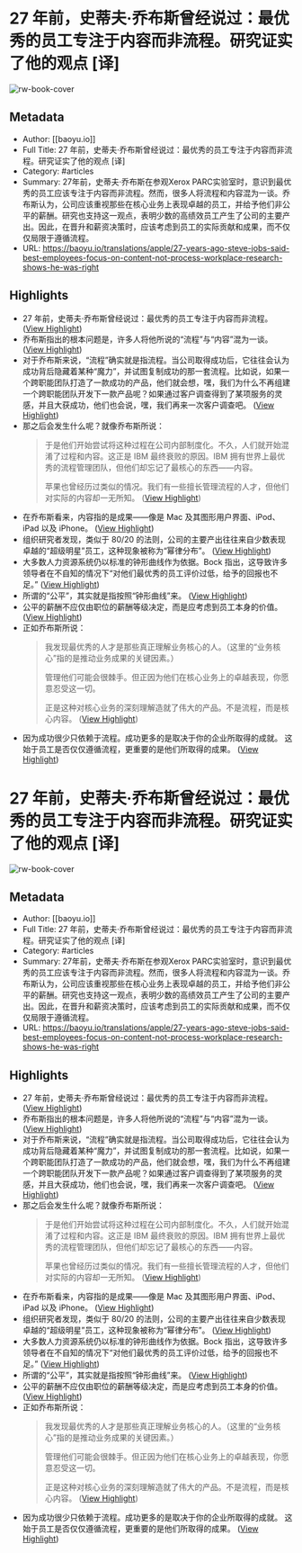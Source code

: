 # 27 年前，史蒂夫·乔布斯曾经说过：最优秀的员工专注于内容而非流程。研究证实了他的观点 [译]

![rw-book-cover](https://baoyu.io/api/og?heading=27+%E5%B9%B4%E5%89%8D%EF%BC%8C%E5%8F%B2%E8%92%82%E5%A4%AB%C2%B7%E4%B9%94%E5%B8%83%E6%96%AF%E6%9B%BE%E7%BB%8F%E8%AF%B4%E8%BF%87%EF%BC%9A%E6%9C%80%E4%BC%98%E7%A7%80%E7%9A%84%E5%91%98%E5%B7%A5%E4%B8%93%E6%B3%A8%E4%BA%8E%E5%86%85%E5%AE%B9%E8%80%8C%E9%9D%9E%E6%B5%81%E7%A8%8B%E3%80%82%E7%A0%94%E7%A9%B6%E8%AF%81%E5%AE%9E%E4%BA%86%E4%BB%96%E7%9A%84%E8%A7%82%E7%82%B9+%5B%E8%AF%91%5D&summary=%E4%B9%94%E5%B8%83%E6%96%AF%E8%BF%98%E8%AF%B4%E8%BF%87%EF%BC%9A%E6%9C%80%E4%BC%98%E7%A7%80%E7%9A%84%E5%91%98%E5%B7%A5%E9%80%9A%E5%B8%B8%E4%B9%9F%E6%98%AF%E6%9C%80%E9%9A%BE%E7%AE%A1%E7%90%86%E7%9A%84%E3%80%82&type=Translations&mode=light)

## Metadata
- Author: [[baoyu.io]]
- Full Title: 27 年前，史蒂夫·乔布斯曾经说过：最优秀的员工专注于内容而非流程。研究证实了他的观点 [译]
- Category: #articles
- Summary: 27年前，史蒂夫·乔布斯在参观Xerox PARC实验室时，意识到最优秀的员工应该专注于内容而非流程。然而，很多人将流程和内容混为一谈。乔布斯认为，公司应该重视那些在核心业务上表现卓越的员工，并给予他们非公平的薪酬。研究也支持这一观点，表明少数的高绩效员工产生了公司的主要产出。因此，在晋升和薪资决策时，应该考虑到员工的实际贡献和成果，而不仅仅局限于遵循流程。
- URL: https://baoyu.io/translations/apple/27-years-ago-steve-jobs-said-best-employees-focus-on-content-not-process-workplace-research-shows-he-was-right

## Highlights
- 27 年前，史蒂夫·乔布斯曾经说过：最优秀的员工专注于内容而非流程。 ([View Highlight](https://read.readwise.io/read/01hk46z0kb29epw90nwraabpjr))
- 乔布斯指出的根本问题是，许多人将他所说的“流程”与“内容”混为一谈。 ([View Highlight](https://read.readwise.io/read/01hk470fah8dz7x4mcjxen3ne4))
- 对于乔布斯来说，“流程”确实就是指流程。当公司取得成功后，它往往会认为成功背后隐藏着某种“魔力”，并试图复制成功的那一套流程。比如说，如果一个跨职能团队打造了一款成功的产品，他们就会想，嘿，我们为什么不再组建一个跨职能团队开发下一款产品呢？如果通过客户调查得到了某项服务的灵感，并且大获成功，他们也会说，嘿，我们再来一次客户调查吧。 ([View Highlight](https://read.readwise.io/read/01hk4712nn681y8862p0jkw9gs))
- 那之后会发生什么呢？就像乔布斯所说：
  > 于是他们开始尝试将这种过程在公司内部制度化。不久，人们就开始混淆了过程和内容。这正是 IBM 最终衰败的原因。IBM 拥有世界上最优秀的流程管理团队，但他们却忘记了最核心的东西——内容。
  > 
  > 苹果也曾经历过类似的情况。我们有一些擅长管理流程的人才，但他们对实际的内容却一无所知。 ([View Highlight](https://read.readwise.io/read/01hk471hzg5cp0c987jyfm8x37))
- 在乔布斯看来，内容指的是成果——像是 Mac 及其图形用户界面、iPod、iPad 以及 iPhone。 ([View Highlight](https://read.readwise.io/read/01hk471tdwqw0h6xn1ka9e6q6y))
- 组织研究者发现，类似于 80/20 的法则，公司的主要产出往往来自少数表现卓越的“超级明星”员工，这种现象被称为“幂律分布”。 ([View Highlight](https://read.readwise.io/read/01hk472xpvcbtgzsqvyby7my90))
- 大多数人力资源系统仍以标准的钟形曲线作为依据。Bock 指出，这导致许多领导者在不自知的情况下“对他们最优秀的员工评价过低，给予的回报也不足。” ([View Highlight](https://read.readwise.io/read/01hk4745mh25xw8tjmg25eh7pa))
- 所谓的“公平”，其实就是指按照“钟形曲线”来。 ([View Highlight](https://read.readwise.io/read/01hk474aqaq0rfxvv88vqrv5xa))
- 公平的薪酬不应仅由职位的薪酬等级决定，而是应考虑到员工本身的价值。 ([View Highlight](https://read.readwise.io/read/01hk47584348qenfaw9dehe2gx))
- 正如乔布斯所说：
  > 我发现最优秀的人才是那些真正理解业务核心的人。（这里的“业务核心”指的是推动业务成果的关键因素。）
  > 
  > 管理他们可能会很棘手。但正因为他们在核心业务上的卓越表现，你愿意忍受这一切。
  > 
  > 正是这种对核心业务的深刻理解造就了伟大的产品。不是流程，而是核心内容。 ([View Highlight](https://read.readwise.io/read/01hk476d4nhb6rmay0fzhzny5x))
- 因为成功很少只依赖于流程。成功更多的是取决于你的企业所取得的成就。
  这始于员工是否仅仅遵循流程，更重要的是他们所取得的成果。 ([View Highlight](https://read.readwise.io/read/01hk4776vecnt3w2w83ckzaj03))
# 27 年前，史蒂夫·乔布斯曾经说过：最优秀的员工专注于内容而非流程。研究证实了他的观点 [译]

![rw-book-cover](https://baoyu.io/api/og?heading=27+%E5%B9%B4%E5%89%8D%EF%BC%8C%E5%8F%B2%E8%92%82%E5%A4%AB%C2%B7%E4%B9%94%E5%B8%83%E6%96%AF%E6%9B%BE%E7%BB%8F%E8%AF%B4%E8%BF%87%EF%BC%9A%E6%9C%80%E4%BC%98%E7%A7%80%E7%9A%84%E5%91%98%E5%B7%A5%E4%B8%93%E6%B3%A8%E4%BA%8E%E5%86%85%E5%AE%B9%E8%80%8C%E9%9D%9E%E6%B5%81%E7%A8%8B%E3%80%82%E7%A0%94%E7%A9%B6%E8%AF%81%E5%AE%9E%E4%BA%86%E4%BB%96%E7%9A%84%E8%A7%82%E7%82%B9+%5B%E8%AF%91%5D&summary=%E4%B9%94%E5%B8%83%E6%96%AF%E8%BF%98%E8%AF%B4%E8%BF%87%EF%BC%9A%E6%9C%80%E4%BC%98%E7%A7%80%E7%9A%84%E5%91%98%E5%B7%A5%E9%80%9A%E5%B8%B8%E4%B9%9F%E6%98%AF%E6%9C%80%E9%9A%BE%E7%AE%A1%E7%90%86%E7%9A%84%E3%80%82&type=Translations&mode=light)

## Metadata
- Author: [[baoyu.io]]
- Full Title: 27 年前，史蒂夫·乔布斯曾经说过：最优秀的员工专注于内容而非流程。研究证实了他的观点 [译]
- Category: #articles
- Summary: 27年前，史蒂夫·乔布斯在参观Xerox PARC实验室时，意识到最优秀的员工应该专注于内容而非流程。然而，很多人将流程和内容混为一谈。乔布斯认为，公司应该重视那些在核心业务上表现卓越的员工，并给予他们非公平的薪酬。研究也支持这一观点，表明少数的高绩效员工产生了公司的主要产出。因此，在晋升和薪资决策时，应该考虑到员工的实际贡献和成果，而不仅仅局限于遵循流程。
- URL: https://baoyu.io/translations/apple/27-years-ago-steve-jobs-said-best-employees-focus-on-content-not-process-workplace-research-shows-he-was-right

## Highlights
- 27 年前，史蒂夫·乔布斯曾经说过：最优秀的员工专注于内容而非流程。 ([View Highlight](https://read.readwise.io/read/01hk46z0kb29epw90nwraabpjr))
- 乔布斯指出的根本问题是，许多人将他所说的“流程”与“内容”混为一谈。 ([View Highlight](https://read.readwise.io/read/01hk470fah8dz7x4mcjxen3ne4))
- 对于乔布斯来说，“流程”确实就是指流程。当公司取得成功后，它往往会认为成功背后隐藏着某种“魔力”，并试图复制成功的那一套流程。比如说，如果一个跨职能团队打造了一款成功的产品，他们就会想，嘿，我们为什么不再组建一个跨职能团队开发下一款产品呢？如果通过客户调查得到了某项服务的灵感，并且大获成功，他们也会说，嘿，我们再来一次客户调查吧。 ([View Highlight](https://read.readwise.io/read/01hk4712nn681y8862p0jkw9gs))
- 那之后会发生什么呢？就像乔布斯所说：
  > 于是他们开始尝试将这种过程在公司内部制度化。不久，人们就开始混淆了过程和内容。这正是 IBM 最终衰败的原因。IBM 拥有世界上最优秀的流程管理团队，但他们却忘记了最核心的东西——内容。
  > 
  > 苹果也曾经历过类似的情况。我们有一些擅长管理流程的人才，但他们对实际的内容却一无所知。 ([View Highlight](https://read.readwise.io/read/01hk471hzg5cp0c987jyfm8x37))
- 在乔布斯看来，内容指的是成果——像是 Mac 及其图形用户界面、iPod、iPad 以及 iPhone。 ([View Highlight](https://read.readwise.io/read/01hk471tdwqw0h6xn1ka9e6q6y))
- 组织研究者发现，类似于 80/20 的法则，公司的主要产出往往来自少数表现卓越的“超级明星”员工，这种现象被称为“幂律分布”。 ([View Highlight](https://read.readwise.io/read/01hk472xpvcbtgzsqvyby7my90))
- 大多数人力资源系统仍以标准的钟形曲线作为依据。Bock 指出，这导致许多领导者在不自知的情况下“对他们最优秀的员工评价过低，给予的回报也不足。” ([View Highlight](https://read.readwise.io/read/01hk4745mh25xw8tjmg25eh7pa))
- 所谓的“公平”，其实就是指按照“钟形曲线”来。 ([View Highlight](https://read.readwise.io/read/01hk474aqaq0rfxvv88vqrv5xa))
- 公平的薪酬不应仅由职位的薪酬等级决定，而是应考虑到员工本身的价值。 ([View Highlight](https://read.readwise.io/read/01hk47584348qenfaw9dehe2gx))
- 正如乔布斯所说：
  > 我发现最优秀的人才是那些真正理解业务核心的人。（这里的“业务核心”指的是推动业务成果的关键因素。）
  > 
  > 管理他们可能会很棘手。但正因为他们在核心业务上的卓越表现，你愿意忍受这一切。
  > 
  > 正是这种对核心业务的深刻理解造就了伟大的产品。不是流程，而是核心内容。 ([View Highlight](https://read.readwise.io/read/01hk476d4nhb6rmay0fzhzny5x))
- 因为成功很少只依赖于流程。成功更多的是取决于你的企业所取得的成就。
  这始于员工是否仅仅遵循流程，更重要的是他们所取得的成果。 ([View Highlight](https://read.readwise.io/read/01hk4776vecnt3w2w83ckzaj03))

